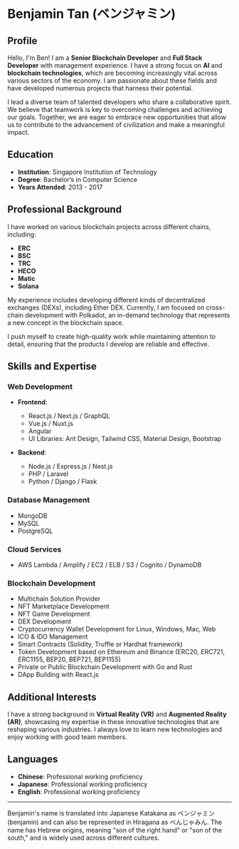 # Benjamin Tan (ベンジャミン)

## Profile
Hello, I'm Ben! I am a **Senior Blockchain Developer** and **Full Stack Developer** with management experience. I have a strong focus on **AI** and **blockchain technologies**, which are becoming increasingly vital across various sectors of the economy. I am passionate about these fields and have developed numerous projects that harness their potential.

I lead a diverse team of talented developers who share a collaborative spirit. We believe that teamwork is key to overcoming challenges and achieving our goals. Together, we are eager to embrace new opportunities that allow us to contribute to the advancement of civilization and make a meaningful impact.

## Education
- **Institution**: Singapore Institution of Technology
- **Degree**: Bachelor’s in Computer Science
- **Years Attended**: 2013 - 2017

## Professional Background
I have worked on various blockchain projects across different chains, including:
- **ERC**
- **BSC**
- **TRC**
- **HECO**
- **Matic**
- **Solana**

My experience includes developing different kinds of decentralized exchanges (DEXs), including Ether DEX. Currently, I am focused on cross-chain development with Polkadot, an in-demand technology that represents a new concept in the blockchain space.

I push myself to create high-quality work while maintaining attention to detail, ensuring that the products I develop are reliable and effective.

## Skills and Expertise
### Web Development
- **Frontend**: 
  - React.js / Next.js / GraphQL
  - Vue.js / Nuxt.js
  - Angular
  - UI Libraries: Ant Design, Tailwind CSS, Material Design, Bootstrap

- **Backend**:
  - Node.js / Express.js / Nest.js
  - PHP / Laravel
  - Python / Django / Flask

### Database Management
- MongoDB
- MySQL
- PostgreSQL

### Cloud Services
- AWS Lambda / Amplify / EC2 / ELB / S3 / Cognito / DynamoDB

### Blockchain Development
- Multichain Solution Provider
- NFT Marketplace Development
- NFT Game Development
- DEX Development
- Cryptocurrency Wallet Development for Linux, Windows, Mac, Web
- ICO & IDO Management
- Smart Contracts (Solidity, Truffle or Hardhat framework)
- Token Development based on Ethereum and Binance (ERC20, ERC721, ERC1155, BEP20, BEP721, BEP1155)
- Private or Public Blockchain Development with Go and Rust
- DApp Building with React.js

## Additional Interests
I have a strong background in **Virtual Reality (VR)** and **Augmented Reality (AR)**, showcasing my expertise in these innovative technologies that are reshaping various industries. I always love to learn new technologies and enjoy working with good team members.

## Languages
- **Chinese**: Professional working proficiency
- **Japanese**: Professional working proficiency
- **English**: Professional working proficiency

---

Benjamin's name is translated into Japanese Katakana as ベンジャミン (benjamin) and can also be represented in Hiragana as べんじゃみん. The name has Hebrew origins, meaning "son of the right hand" or "son of the south," and is widely used across different cultures.